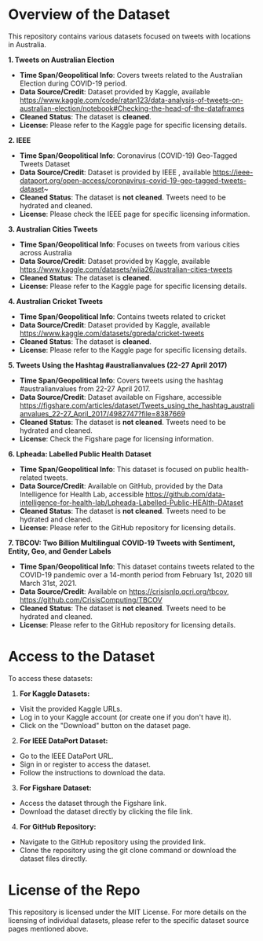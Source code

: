 # Overview of the Dataset
This repository contains various datasets focused on tweets with locations in Australia.


**1. Tweets on Australian Election**
  * **Time Span/Geopolitical Info**: Covers tweets related to the Australian Election during COVID-19 period.
  * **Data Source/Credit**: Dataset provided by Kaggle, available https://www.kaggle.com/code/ratan123/data-analysis-of-tweets-on-australian-election/notebook#Checking-the-head-of-the-dataframes
  * **Cleaned Status**: The dataset is **cleaned**.
  * **License**: Please refer to the Kaggle page for specific licensing details.

**2. IEEE**
  * **Time Span/Geopolitical Info**: Coronavirus (COVID-19) Geo-Tagged Tweets Dataset
  * **Data Source/Credit**: Dataset is provided by IEEE , available https://ieee-dataport.org/open-access/coronavirus-covid-19-geo-tagged-tweets-dataset~
  * **Cleaned Status**: The dataset is **not cleaned**. Tweets need to be hydrated and cleaned.
  * **License**: Please check the IEEE page for specific licensing information.

**3. Australian Cities Tweets**
  * **Time Span/Geopolitical Info**: Focuses on tweets from various cities across Australia
  * **Data Source/Credit**: Dataset provided by Kaggle, available https://www.kaggle.com/datasets/wjia26/australian-cities-tweets
  * **Cleaned Status**: The dataset is **cleaned**.
  * **License**: Please refer to the Kaggle page for specific licensing details.

**4. Australian Cricket Tweets**
  * **Time Span/Geopolitical Info**: Contains tweets related to cricket
  * **Data Source/Credit**: Dataset provided by Kaggle, available https://www.kaggle.com/datasets/gpreda/cricket-tweets
  * **Cleaned Status**: The dataset is **cleaned**.
  * **License**: Please refer to the Kaggle page for specific licensing details.

**5. Tweets Using the Hashtag #australianvalues (22-27 April 2017)**
  * **Time Span/Geopolitical Info**: Covers tweets using the hashtag #australianvalues from 22-27 April 2017.
  * **Data Source/Credit**: Dataset available on Figshare, accessible https://figshare.com/articles/dataset/Tweets_using_the_hashtag_australianvalues_22-27_April_2017/4982747?file=8387669
  * **Cleaned Status**: The dataset is **not cleaned**. Tweets need to be hydrated and cleaned.
  * **License**: Check the Figshare page for licensing information.

**6. Lpheada: Labelled Public Health Dataset**
  * **Time Span/Geopolitical Info**: This dataset is focused on public health-related tweets.
  * **Data Source/Credit**: Available on GitHub, provided by the Data Intelligence for Health Lab, accessible https://github.com/data-intelligence-for-health-lab/Lpheada-Labelled-Public-HEAlth-DAtaset
  * **Cleaned Status**: The dataset is **not cleaned**. Tweets need to be hydrated and cleaned.
  * **License**: Please refer to the GitHub repository for licensing details.

**7. TBCOV: Two Billion Multilingual COVID-19 Tweets with Sentiment, Entity, Geo, and Gender Labels**
  * **Time Span/Geopolitical Info**: This dataset contains tweets related to the COVID-19 pandemic over a 14-month period from February 1st, 2020 till March 31st, 2021.
  * **Data Source/Credit**: Available on https://crisisnlp.qcri.org/tbcov, https://github.com/CrisisComputing/TBCOV
  * **Cleaned Status**: The dataset is **not cleaned**. Tweets need to be hydrated and cleaned.
  * **License**: Please refer to the GitHub repository for licensing details.


# Access to the Dataset
To access these datasets:
1. **For Kaggle Datasets:**
  * Visit the provided Kaggle URLs.
  * Log in to your Kaggle account (or create one if you don't have it).
  * Click on the "Download" button on the dataset page.
2. **For IEEE DataPort Dataset:**
  * Go to the IEEE DataPort URL.
  * Sign in or register to access the dataset.
  * Follow the instructions to download the data.
3. **For Figshare Dataset:**
  * Access the dataset through the Figshare link.
  * Download the dataset directly by clicking the file link.
4. **For GitHub Repository:**
  * Navigate to the GitHub repository using the provided link.
  * Clone the repository using the git clone command or download the dataset files directly.

# License of the Repo
This repository is licensed under the MIT License. For more details on the licensing of individual datasets, please refer to the specific dataset source pages mentioned above.
